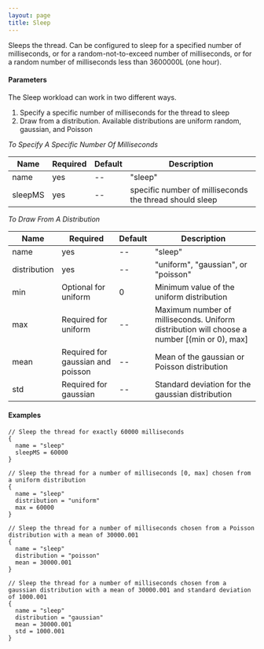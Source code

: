 ```yaml
---
layout: page
title: Sleep
---
```


Sleeps the thread. Can be configured to sleep for
a specified number of milliseconds,
or for a random-not-to-exceed number of milliseconds,
or for a random  number of milliseconds less than 3600000L (one hour).

#### Parameters

The Sleep workload can work in two different ways. 

1. Specify a specific number of milliseconds for the thread to sleep
2. Draw from a distribution. Available distributions are uniform random, gaussian, and Poisson

_To Specify A Specific Number Of Milliseconds_  

| Name        | Required | Default  | Description |
| ----------- |---------------| ---------| ------------|
| name       | yes | -- | "sleep" |
| sleepMS     | yes | -- | specific number of milliseconds the thread should sleep |

_To Draw From A Distribution_

| Name        | Required| Default  | Description |
| ----------- |---------------| ---------| ------------|
| name       | yes | -- | "sleep" |
| distribution     | yes | -- | "uniform", "gaussian", or "poisson" |
| min     | Optional for uniform | 0 | Minimum value of the uniform distribution |
| max     | Required for uniform | -- | Maximum number of milliseconds. Uniform distribution will choose a number \[(min or 0), max\] |
| mean    | Required for gaussian and poisson | -- | Mean of the gaussian or Poisson distribution |
| std     | Required for gaussian | -- | Standard deviation for the gaussian distribution |

#### Examples
```hocon
// Sleep the thread for exactly 60000 milliseconds
{
  name = "sleep"
  sleepMS = 60000
}
```
```hocon
// Sleep the thread for a number of milliseconds [0, max] chosen from a uniform distribution
{
  name = "sleep"
  distribution = "uniform"
  max = 60000
}
```
```hocon
// Sleep the thread for a number of milliseconds chosen from a Poisson distribution with a mean of 30000.001
{
  name = "sleep"
  distribution = "poisson"
  mean = 30000.001
}
```
```hocon
// Sleep the thread for a number of milliseconds chosen from a gaussian distribution with a mean of 30000.001 and standard deviation of 1000.001
{
  name = "sleep"
  distribution = "gaussian"
  mean = 30000.001
  std = 1000.001
}
```

